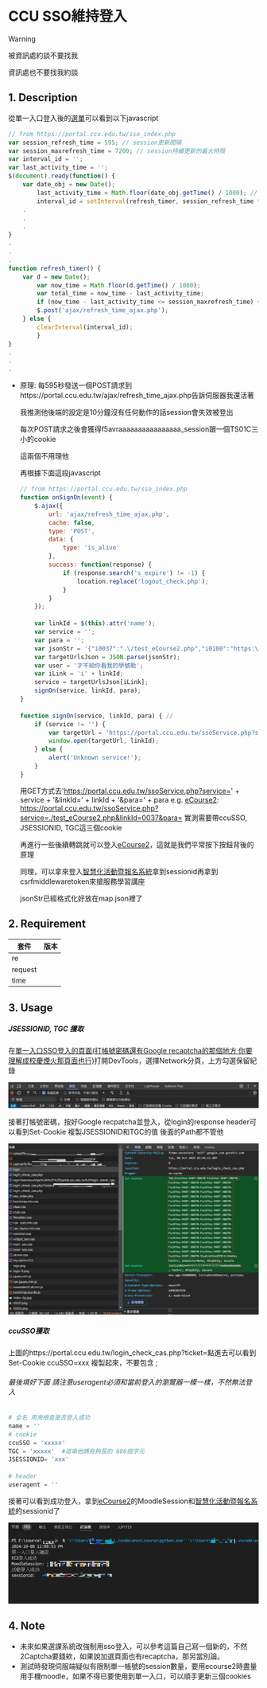 # CCU SSO維持登入

> [!WARNING]
> 被資訊處約談不要找我
>
> 資訊處也不要找我約談

## 1. Description

從單一入口登入後的[選單](https://portal.ccu.edu.tw/sso_index.php)可以看到以下javascript

```javascript
// from https://portal.ccu.edu.tw/sso_index.php
var session_refresh_time = 595; // session更新間隔
var session_maxrefresh_time = 7200; // session持續更新的最大時限
var interval_id = '';
var last_activity_time = '';
$(document).ready(function() {
	var date_obj = new Date();
        last_activity_time = Math.floor(date_obj.getTime() / 1000); // milliseconds
        interval_id = setInterval(refresh_timer, session_refresh_time * 1000);  //就是這行 讓他5950毫秒執行一次 他是非同步執行的
	.
	.
	.
}
.
.
.
function refresh_timer() {
	var d = new Date();
        var now_time = Math.floor(d.getTime() / 1000);
        var total_time = now_time - last_activity_time;
        if (now_time - last_activity_time <= session_maxrefresh_time) {
		$.post('ajax/refresh_time_ajax.php');
	} else {
		clearInterval(interval_id);
        }
}
.
.
.
```

* 原理: 每595秒發送一個POST請求到https://portal.ccu.edu.tw/ajax/refresh_time_ajax.php告訴伺服器我還活著

  我推測他後端的設定是10分鐘沒有任何動作的話session會失效被登出

  每次POST請求之後會獲得f5avraaaaaaaaaaaaaaaa_session跟一個TS01C三小的cookie

  這兩個不用理他

  再根據下面這段javascript

  ```javascript
  // from https://portal.ccu.edu.tw/sso_index.php
  function onSignOn(event) {
      $.ajax({
          url: 'ajax/refresh_time_ajax.php',
          cache: false,
          type: 'POST',
          data: {
              type: 'is_alive'
          },
          success: function(response) {
              if (response.search('s_expire') != -1) {
                  location.replace('logout_check.php');
              }
          }
      });

      var linkId = $(this).attr('name');
      var service = '';
      var para = '';
      var jsonStr = '{"i0037":".\/test_eCourse2.php","i0100":"https:\/\/ssas.ccu.edu.tw\/mdb2\/sso.2.php","i0003":"\/test_0003_Lib.php","i0028":"https:\/\/cross-school.ccu.edu.tw\/","i0044":"\/test_eDoc.php","i0060":"\/test_Lib_iActivity_Apply.php","i0064":"\/test_0064_StuOff.php","i0029":"\/test_0029_Approve.php","i0001":"http:\/\/coursemap.ccu.edu.tw\/include\/SSO\/getssoCcuRight.php","i0021":"\/test_Duty.php","i0021p":"https:\/\/miswww1.ccu.edu.tw\/dutysyspg\/getssoCcuRight.php","i0002":"\/test_Kiki.php","i0002g":"\/prod_Kiki.php","i0022":"\/test_Personal.php","i0023":"\/test_Accounting.php","i0057":"\/test_Lib_Explorer.php","i0058":"\/test_Lib_EResource.php","i0059":"\/test_Lib_Space_Reserves.php","i0042":"\/test_payment.php","i0004":"\/test_Academic.php","i0024":"\/test_Profession.php","i0055":"\/test_Loan.php","i0005":"\/test_AcademicGra.php","i0025":"\/test_AMS.php","i0006":"\/test_ePortfolio.php","i0026":"\/test_salary.php","i0007":"\/test_0007_GradeQuery.php","i0007g":"\/test_0007g_GradeQuery.php","i0030":"\/test_Consume.php","i0008":"\/test_0008_Software.php","i0031":"\/test_Project.php","i0009":"\/test_GradDormApply.php","i0043":"\/test_EHSC.php","i0053":"\/test_DeductApply.php","i0010":"\/test_DormApply.php","i0011":"\/test_DormRepair.php","i0012":"\/test_Exemption.php","i0013":"\/test_Support.php","i0014":"\/test_Parttime.php","i0015":"\/test_0015_VoteTrans.php","i0054":"\/test_Qualify.php","i0067":"\/test_0067_Leave.php","i0016":"https:\/\/ecard.ccu.edu.tw\/getPermission","i0017":"http:\/\/infotest.ccu.edu.tw\/elearn_func\/getssoCcuRight.php","i0018":"https:\/\/onlinestudy.ccu.edu.tw\/getssoCcuRight.php","i0019":"\/test_Booking.php","i0020":"https:\/\/affairs.ccu.edu.tw\/getssoCcuRight.php","i0027":"https:\/\/www026190.ccu.edu.tw\/hostel\/getssoCcuRight.php","i0032":"\/test_NUCloud.php","i0033":"https:\/\/card.ccu.edu.tw\/","i0034":"http:\/\/ipsc.ccu.edu.tw\/login","i0035":"https:\/\/startupland.ccu.edu.tw\/","i0040":"\/test_CCUComment.php","i0000":"https:\/\/ecourse.ccu.edu.tw\/php\/getssoCcuRight.php","i0065":"\/test_0065_DormWifiApply.php","i0068":"\/test_0068_MicroCredit.php","i0063":"\/test_0063_CarApply.php","i0061":"\/test_HV.php","i0056":"\/test_Student_Off.php","i0066":"\/test_0066_Publication.php","i0045":"\/test_RTS.php","i0069":"\/test_0069_AIM-HI.php","i0070":"\/test_0070_Insurance.php","i10000":"https:\/\/ssas.ccu.edu.tw\/mdb2\/redirect\/redirect_kernel.php","i10001":"https:\/\/ssas.ccu.edu.tw\/mdb2\/redirect\/redirect_kernel.php","i10002":"https:\/\/ssas.ccu.edu.tw\/mdb2\/redirect\/redirect_core.php"}';
      var targetUrlsJson = JSON.parse(jsonStr);
      var user = '才不給你看我的學號勒';
      var iLink = 'i' + linkId;
      service = targetUrlsJson[iLink];
      signOn(service, linkId, para);
  }

  function signOn(service, linkId, para) { // 
      if (service != '') {
          var targetUrl = 'https://portal.ccu.edu.tw/ssoService.php?service=' + service + '&linkId=' + linkId + '&para=' + para;
          window.open(targetUrl, linkId);
      } else {
          alert('Unknown service!');
      }
  }
  ```

  用GET方式去'https://portal.ccu.edu.tw/ssoService.php?service=' + service + '&linkId=' + linkId + '&para=' + para
  e.g. [eCourse2](https://portal.ccu.edu.tw/ssoService.php?service=./test_eCourse2.php&linkId=0037&para=): https://portal.ccu.edu.tw/ssoService.php?service=./test_eCourse2.php&linkId=0037&para=
  實測需要帶ccuSSO, JSESSIONID, TGC這三個cookie

  再進行一些後續轉跳就可以登入[eCourse2](https://portal.ccu.edu.tw/ssoService.php?service=./test_eCourse2.php&linkId=0037&para=)，這就是我們平常按下按鈕背後的原理

  同理，可以拿來登入[智慧化活動暨報名系統](https://events.lib.ccu.edu.tw/)拿到sessionid再拿到csrfmiddlewaretoken來搶服務學習講座

  jsonStr已經格式化好放在map.json裡了

## 2. Requirement

| 套件    | 版本 |
| ------- | ---- |
| re      |      |
| request |      |
| time    |      |

## 3. Usage

##### JSESSIONID, TGC 獲取

在[單一入口SSO登入的頁面(打帳號密碼還有Google recaptcha的那個地方  你要理解成校慶煙火那頁面也行)](cas.ccu.edu.tw)打開DevTools，選擇Network分頁，上方勾選保留紀錄

![image](https://github.com/chimingwang69/ccuSSO_keep_login/blob/main/img/1.png)

接著打帳號密碼，按好Google recpatcha並登入，從login的response header可以看到Set-Cookie 複製JSESSIONID和TGC的值       後面的Path都不管他

![image](https://github.com/chimingwang69/ccuSSO_keep_login/blob/main/img/2.png)

##### ccuSSO獲取

上圖的https://portal.ccu.edu.tw/login_check_cas.php?ticket=點進去可以看到Set-Cookie ccuSSO=xxx 複製起來，不要包含 ;

###### 最後填好下面 請注意useragent必須和當前登入的瀏覽器一模一樣，不然無法登入

```python
# 全名 用來檢查是否登入成功 
name = ''
# cookie
ccuSSO = 'xxxxx'
TGC = 'xxxxx'  #這串他媽有夠長的 686個字元
JSESSIONID= 'xxx'

# header
useragent = ''
```

接著可以看到成功登入，拿到[eCourse2](https://portal.ccu.edu.tw/ssoService.php?service=./test_eCourse2.php&linkId=0037&para=)的MoodleSession和[智慧化活動暨報名系統](https://events.lib.ccu.edu.tw/)的sessionid了

![image](https://github.com/chimingwang69/ccuSSO_keep_login/blob/main/img/3.png)

## 4. Note

* 未來如果選課系統改強制用sso登入，可以參考這篇自己寫一個新的，不然2Captcha要錢欸，如果說加選頁面也有recaptcha，那另當別論。
* 測試時發現伺服端疑似有限制單一帳號的session數量，要用ecourse2時盡量用手機moodle，如果不得已要使用到單一入口，可以順手更新三個cookies
